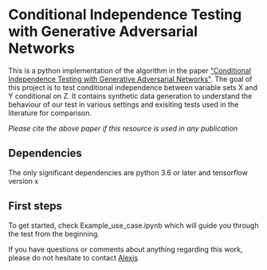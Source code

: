 # Conditional Independence Testing with Generative Adversarial Networks

This is a python implementation of the algorithm in the paper ["Conditional Independence Testing with Generative Adversarial Networks"](https://arxiv.org/pdf/1907.04068.pdf). The goal of this project is to test conditional independence between variable sets X and Y conditional on Z. It contains synthetic data generation to understand the behaviour of our test in various settings and exisiting tests used in the literature for comparison. 

*Please cite the above paper if this resource is used in any publication*

## Dependencies
The only significant dependencies are python 3.6 or later and tensorflow version x

## First steps
To get started, check Example_use_case.ipynb which will guide you through the test from the beginning. 

If you have questions or comments about anything regarding this work, please do not hesitate to contact [Alexis](https://alexisbellot.github.io/Website/)


